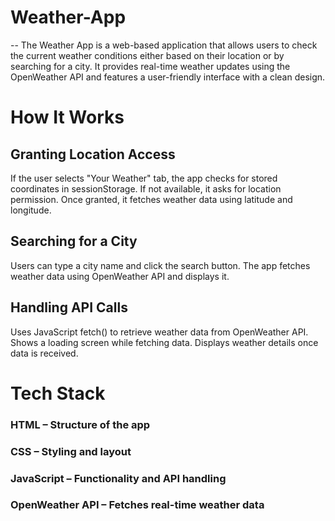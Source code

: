 # Weather-App

-- The Weather App is a web-based application that allows users to check the current weather conditions either based on their location or by searching for a city. It provides real-time weather updates using the OpenWeather API and features a user-friendly interface with a clean design.


# How It Works
## Granting Location Access

If the user selects "Your Weather" tab, the app checks for stored coordinates in sessionStorage.
If not available, it asks for location permission.
Once granted, it fetches weather data using latitude and longitude.

## Searching for a City

Users can type a city name and click the search button.
The app fetches weather data using OpenWeather API and displays it.

## Handling API Calls

Uses JavaScript fetch() to retrieve weather data from OpenWeather API.
Shows a loading screen while fetching data.
Displays weather details once data is received.


# Tech Stack

### HTML – Structure of the app
### CSS – Styling and layout
### JavaScript – Functionality and API handling
### OpenWeather API – Fetches real-time weather data
